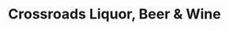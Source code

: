 ---
title: "Crossroads Liquor, Beer & Wine"
url: /kaufman/crossroads-liquor-beer-and-wine/
shop: alcohol
---